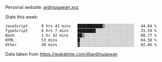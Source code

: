 Personal website: [ardinusawan.xyz](https://ardinusawan.xyz)

Stats this week:
<!--START_SECTION:waka-->

```txt
JavaScript      8 hrs 41 mins   ███████████▒░░░░░░░░░░░░░   44.84 %
TypeScript      6 hrs 7 mins    ████████░░░░░░░░░░░░░░░░░   31.59 %
Bash            1 hr 42 mins    ██▒░░░░░░░░░░░░░░░░░░░░░░   08.77 %
HTML            53 mins         █░░░░░░░░░░░░░░░░░░░░░░░░   04.58 %
Other           30 mins         ▓░░░░░░░░░░░░░░░░░░░░░░░░   02.66 %
```

<!--END_SECTION:waka-->
Data taken from https://wakatime.com/@ardinusawan
